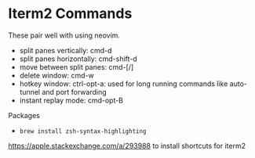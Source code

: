 # Iterm2 Commands
These pair well with using neovim.

- split panes vertically: cmd-d 
- split panes horizontally: cmd-shift-d 
- move between split panes: cmd-[/]
- delete window: cmd-w 
- hotkey window: ctrl-opt-a: used for long running commands like auto-tunnel and port forwarding
- instant replay mode: cmd-opt-B 

Packages
- `brew install zsh-syntax-highlighting`

https://apple.stackexchange.com/a/293988 to install shortcuts for iterm2
